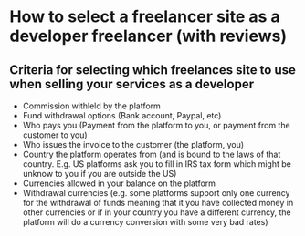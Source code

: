 # How to select a freelancer site as a developer freelancer (with reviews)

## Criteria for selecting which freelances site to use when selling your services as a developer
- Commission withleld by the platform
- Fund withdrawal options (Bank account, Paypal, etc)
- Who pays you (Payment from the platform to you, or payment from the customer to you)
- Who issues the invoice to the customer (the platform, you)
- Country the platform operates from (and is bound to the laws of that country. E.g. US platforms ask you to fill in IRS tax form which might be unknow to you if you are outside the US)
- Currencies allowed in your balance on the platform
- Withdrawal currencies (e.g. some platforms support only one currency for the withdrawal of funds meaning that it you have collected money in other currencies or if in your country you have a different currency, the platform will do a currency conversion with some very bad rates)
